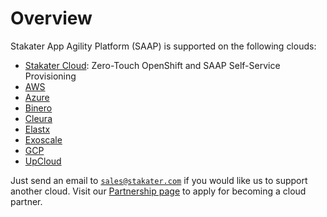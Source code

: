 # Overview

Stakater App Agility Platform (SAAP) is supported on the following clouds:

* [Stakater Cloud](./stakater-cloud.md): Zero-Touch OpenShift and SAAP Self-Service Provisioning
* [AWS](./aws.md)
* [Azure](./azure.md)
* [Binero](./binero.md)
* [Cleura](./cleura.md)
* [Elastx](./elastx.md)
* [Exoscale](./exoscale.md)
* [GCP](./gcp.md)
* [UpCloud](./upcloud.md)

Just send an email to [`sales@stakater.com`](mailto:sales@stakater.com) if you would like us to support another cloud. Visit our [Partnership page](https://www.stakater.com/partnership) to apply for becoming a cloud partner.
